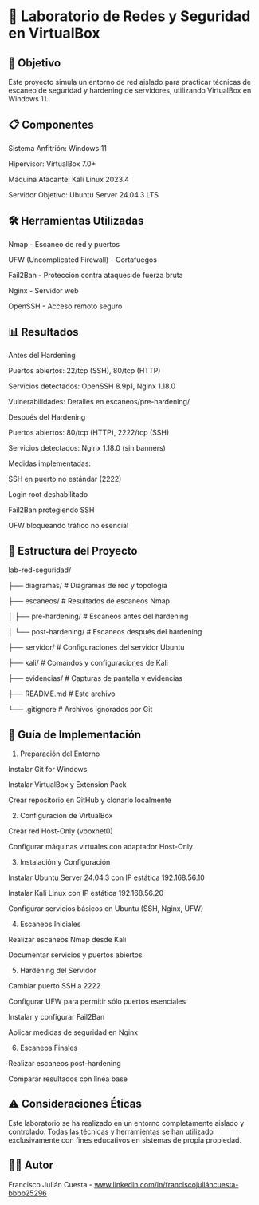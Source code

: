 
# 🔐 Laboratorio de Redes y Seguridad en VirtualBox



## 🎯 Objetivo

Este proyecto simula un entorno de red aislado para practicar técnicas de escaneo de seguridad y hardening de servidores, utilizando VirtualBox en Windows 11.

## 📋 Componentes

Sistema Anfitrión: Windows 11



Hipervisor: VirtualBox 7.0+



Máquina Atacante: Kali Linux 2023.4



Servidor Objetivo: Ubuntu Server 24.04.3 LTS



## 🛠️ Herramientas Utilizadas

Nmap - Escaneo de red y puertos



UFW (Uncomplicated Firewall) - Cortafuegos



Fail2Ban - Protección contra ataques de fuerza bruta



Nginx - Servidor web



OpenSSH - Acceso remoto seguro



## 📊 Resultados

Antes del Hardening

Puertos abiertos: 22/tcp (SSH), 80/tcp (HTTP)



Servicios detectados: OpenSSH 8.9p1, Nginx 1.18.0



Vulnerabilidades: Detalles en escaneos/pre-hardening/



Después del Hardening

Puertos abiertos: 80/tcp (HTTP), 2222/tcp (SSH)



Servicios detectados: Nginx 1.18.0 (sin banners)



Medidas implementadas:



SSH en puerto no estándar (2222)



Login root deshabilitado



Fail2Ban protegiendo SSH



UFW bloqueando tráfico no esencial



## 📁 Estructura del Proyecto

lab-red-seguridad/

├── diagramas/                 # Diagramas de red y topología

├── escaneos/                  # Resultados de escaneos Nmap

│   ├── pre-hardening/         # Escaneos antes del hardening

│   └── post-hardening/        # Escaneos después del hardening

├── servidor/                  # Configuraciones del servidor Ubuntu

├── kali/                      # Comandos y configuraciones de Kali

├── evidencias/                # Capturas de pantalla y evidencias

├── README.md                  # Este archivo

└── .gitignore                 # Archivos ignorados por Git

## 🚀 Guía de Implementación

1. Preparación del Entorno

Instalar Git for Windows



Instalar VirtualBox y Extension Pack



Crear repositorio en GitHub y clonarlo localmente



2. Configuración de VirtualBox

Crear red Host-Only (vboxnet0)



Configurar máquinas virtuales con adaptador Host-Only



3. Instalación y Configuración

Instalar Ubuntu Server 24.04.3 con IP estática 192.168.56.10



Instalar Kali Linux con IP estática 192.168.56.20



Configurar servicios básicos en Ubuntu (SSH, Nginx, UFW)



4. Escaneos Iniciales

Realizar escaneos Nmap desde Kali



Documentar servicios y puertos abiertos



5. Hardening del Servidor

Cambiar puerto SSH a 2222



Configurar UFW para permitir sólo puertos esenciales



Instalar y configurar Fail2Ban



Aplicar medidas de seguridad en Nginx



6. Escaneos Finales

Realizar escaneos post-hardening



Comparar resultados con línea base



## ⚠️ Consideraciones Éticas

Este laboratorio se ha realizado en un entorno completamente aislado y controlado. Todas las técnicas y herramientas se han utilizado exclusivamente con fines educativos en sistemas de propia propiedad.


## 👨‍💻 Autor

Francisco Julián Cuesta - www.linkedin.com/in/franciscojuliáncuesta-bbbb25296


